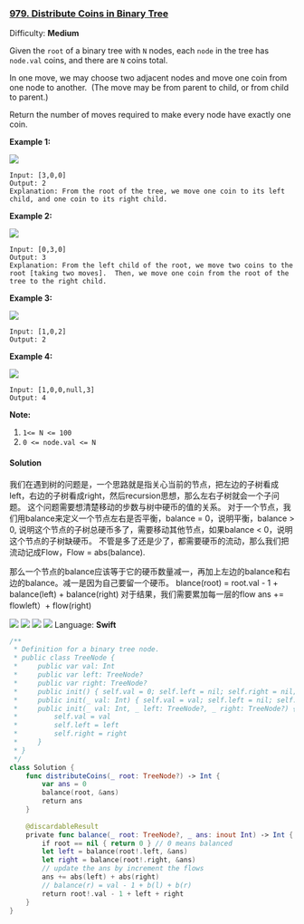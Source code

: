### [979\. Distribute Coins in Binary Tree](https://leetcode.com/problems/distribute-coins-in-binary-tree/)

Difficulty: **Medium**


Given the `root` of a binary tree with `N` nodes, each `node` in the tree has `node.val` coins, and there are `N` coins total.

In one move, we may choose two adjacent nodes and move one coin from one node to another.  (The move may be from parent to child, or from child to parent.)

Return the number of moves required to make every node have exactly one coin.


**Example 1:**

**![](979_example_1.png)**

```
Input: [3,0,0]
Output: 2
Explanation: From the root of the tree, we move one coin to its left child, and one coin to its right child.
```


**Example 2:**

**![](979_example_2.png)**

```
Input: [0,3,0]
Output: 3
Explanation: From the left child of the root, we move two coins to the root [taking two moves].  Then, we move one coin from the root of the tree to the right child.
```


**Example 3:**

**![](979_example_3.png)**

```
Input: [1,0,2]
Output: 2
```


**Example 4:**

**![](979_example_4.png)**

```
Input: [1,0,0,null,3]
Output: 4
```

**<span style="display: inline;">Note:</span>**

1.  `1<= N <= 100`
2.  `0 <= node.val <= N`


#### Solution
我们在遇到树的问题是，一个思路就是指关心当前的节点，把左边的子树看成left，右边的子树看成right，然后recursion思想，那么左右子树就会一个子问题。
这个问题需要想清楚移动的步数与树中硬币的值的关系。
对于一个节点，我们用balance来定义一个节点左右是否平衡，balance = 0，说明平衡，balance > 0, 说明这个节点的子树总硬币多了，需要移动其他节点，如果balance < 0，说明这个节点的子树缺硬币。
不管是多了还是少了，都需要硬币的流动，那么我们把流动记成Flow，Flow = abs(balance).

那么一个节点的balance应该等于它的硬币数量减一，再加上左边的balance和右边的balance。减一是因为自己要留一个硬币。
blance(root) = root.val - 1 + balance(left) + balance(right) 
对于结果，我们需要累加每一层的flow
ans += flowleft）+ flow(right)

![](979_solution_1.jpg)
![](979_solution_2.jpg)
![](979_solution_3.jpg)
![](979_solution_4.jpg)
Language: **Swift**

```swift
/**
 * Definition for a binary tree node.
 * public class TreeNode {
 *     public var val: Int
 *     public var left: TreeNode?
 *     public var right: TreeNode?
 *     public init() { self.val = 0; self.left = nil; self.right = nil; }
 *     public init(_ val: Int) { self.val = val; self.left = nil; self.right = nil; }
 *     public init(_ val: Int, _ left: TreeNode?, _ right: TreeNode?) {
 *         self.val = val
 *         self.left = left
 *         self.right = right
 *     }
 * }
 */
class Solution {
    func distributeCoins(_ root: TreeNode?) -> Int {
        var ans = 0
        balance(root, &ans)
        return ans
    }
    
    @discardableResult
    private func balance(_ root: TreeNode?, _ ans: inout Int) -> Int {
        if root == nil { return 0 } // 0 means balanced
        let left = balance(root!.left, &ans)
        let right = balance(root!.right, &ans)
        // update the ans by increment the flows
        ans += abs(left) + abs(right)
        // balance(r) = val - 1 + b(l) + b(r)
        return root!.val - 1 + left + right
    }
}
```